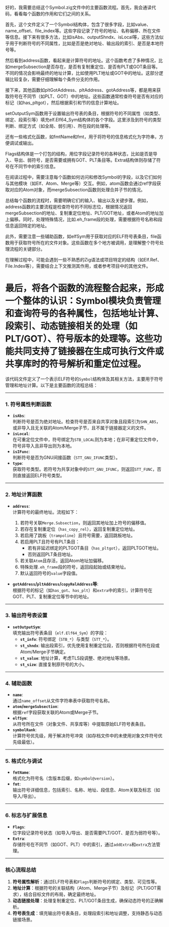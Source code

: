 好的，我需要总结这个Symbol.zig文件中的主要函数流程。首先，我会通读代码，看看每个函数的作用和它们之间的关系。

首先，这个文件定义了一个Symbol结构体，包含了很多字段，比如value、name_offset、file_index等。这些字段记录了符号的地址、名称偏移、所在文件等信息。接下来有很多方法，比如isAbs、outputShndx、isLocal等，这些方法似乎用于判断符号的不同属性，比如是否是绝对地址、输出段的索引、是否是本地符号等。

然后看到address函数，看起来是计算符号的地址。这个函数考虑了多种情况，比如mergeSubsection是否存在，是否有复制重定位、是否有PLT或GOT条目等。不同的情况会影响最终的地址计算，比如使用PLT地址或GOT中的地址。这部分逻辑比较复杂，需要仔细理解每个条件分支的作用。

接下来，其他函数如pltGotAddress、pltAddress、gotAddress等，都是用来获取符号在不同节（如PLT、GOT）中的地址。这些函数通常检查符号是否有对应的标记（如has_pltgot），然后根据索引和节的信息计算地址。

setOutputSym函数用于设置输出符号表的条目，根据符号的不同属性（如类型、绑定、段索引等）填充elf.Elf64_Sym结构体的各个字段。这里涉及到符号的类型判断、绑定方式（如全局、弱引用）、所在段的处理等。

还有一些格式化函数，如fmtName和fmt，用于将符号的信息格式化为字符串，方便调试或输出。

Flags结构体是一个打包的结构，用位字段记录符号的各种状态，比如是否是导入、导出、弱符号，是否需要或拥有GOT、PLT条目等。Extra结构体则存储了符号在不同节中的索引信息。

在阅读过程中，需要注意每个函数如何访问和修改Symbol的字段，以及它们如何与其他模块（如Elf、Atom、Merge等）交互。例如，atom函数会通过ref字段获取对应的Atom对象，而mergeSubsection函数则处理合并子节的情况。

总结每个函数的流程时，需要明确它们的输入、输出以及关键步骤。例如，address函数的主要流程是检查符号的不同标志位，根据情况返回mergeSubsection的地址、复制重定位地址、PLT/GOT地址，或者Atom的地址加上偏移。同时，处理特殊情况，比如.eh_frame段的处理，需要根据符号名称和段信息返回特定的地址。

此外，需要注意一些辅助函数，如elfSym用于获取对应的ELF符号表条目，file函数用于获取符号所在的文件对象。这些函数在多个地方被调用，是理解整个符号处理流程的关键部分。

在理解过程中，可能会遇到一些不熟悉的Zig语法或项目特定的结构（如Elf.Ref、File.Index等），需要结合上下文推测其作用，或者参考项目中的其他文件。

最后，将各个函数的流程整合起来，形成一个整体的认识：Symbol模块负责管理和查询符号的各种属性，包括地址计算、段索引、动态链接相关的处理（如PLT/GOT）、符号版本的处理等。这些功能共同支持了链接器在生成可执行文件或共享库时的符号解析和重定位过程。
================================================
该代码文件定义了一个表示ELF符号的`Symbol`结构体及其相关方法，主要用于符号管理和地址计算。以下是主要函数的流程总结：

---

### **1. 符号属性判断函数**
- **`isAbs`**:  
  判断符号是否为绝对地址。检查符号是否来自共享对象且段索引为`SHN_ABS`，或非导入且无关联的Atom/Merge子节，且不属于链接器定义的文件。
- **`isLocal`**:  
  在可重定位文件中，符号绑定为`STB_LOCAL`则为本地；在非可重定位文件中，符号非导入且非导出则为本地。
- **`isIFunc`**:  
  判断符号是否为GNU间接函数（`STT_GNU_IFUNC`类型）。
- **`type`**:  
  获取符号类型。若符号为共享对象中的`STT_GNU_IFUNC`，则返回`STT_FUNC`，否则直接返回ELF符号类型。

---

### **2. 地址计算函数**
- **`address`**:  
  计算符号的最终地址。流程如下：
  1. 若符号关联`Merge.Subsection`，则返回其地址加上符号的偏移值。
  2. 若存在复制重定位（`has_copy_rel`），返回复制重定位地址。
  3. 若启用了跳板（`trampoline`）且符号需要，返回跳板地址。
  4. 若启用PLT且符号有PLT条目：
     - 若有非延迟绑定的PLTGOT条目（`has_pltgot`），返回PLTGOT地址。
     - 否则返回PLT条目地址。
  5. 若关联`Atom`且存活，返回Atom地址加偏移。
  6. 特殊处理`.eh_frame`段的符号，返回段起始或结束地址。
  7. 默认返回符号的`value`字段值。

- **`gotAddress`/`pltAddress`/`copyRelAddress`等**:  
  根据符号的标记（如`has_got`、`has_plt`）和`extra`中的索引，计算符号在GOT、PLT、复制重定位等节中的地址。

---

### **3. 输出符号表设置**
- **`setOutputSym`**:  
  填充输出符号表条目（`elf.Elf64_Sym`）的字段：
  - **`st_info`**: 符号绑定（`STB_*`）与类型（`STT_*`）。
  - **`st_shndx`**: 输出段索引，优先使用复制重定位段，否则根据符号所在段或Atom/Merge子节确定。
  - **`st_value`**: 地址计算，考虑TLS段调整、绝对地址等场景。
  - **`st_size`**: 直接复制原符号的大小。

---

### **4. 辅助函数**
- **`name`**:  
  通过`name_offset`从文件字符串表中获取符号名称。
- **`atom`/`mergeSubsection`**:  
  根据`ref`字段获取关联的Atom或Merge子节。
- **`elfSym`**:  
  从符号所在文件（对象文件、共享库等）中提取原始ELF符号表条目。
- **`symbolRank`**:  
  计算符号优先级，用于解决符号冲突（如存档文件中的未使用对象文件符号优先级最低）。

---

### **5. 格式化与调试**
- **`fmtName`**:  
  格式化为符号名（含版本后缀，如`symbol@version`）。
- **`fmt`**:  
  输出符号详细信息，包括索引、名称、地址、段信息、Atom关联及标志（如导入/导出）。

---

### **6. 标志与扩展信息**
- **`Flags`**:  
  位字段记录符号状态（如导入/导出、是否需要PLT/GOT、是否为弱符号等）。
- **`Extra`**:  
  存储符号在不同节（如GOT、PLT）中的索引，通过`addExtra`和`extra`方法管理。

---

### **核心流程总结**
1. **符号属性解析**：通过ELF符号表和`Flags`判断符号的绑定、类型、可见性等。
2. **地址计算**：根据符号的关联结构（Atom、Merge子节）及标记（PLT/GOT需求），结合目标文件的布局，确定最终地址。
3. **动态链接处理**：处理复制重定位、PLT/GOT条目生成，确保动态符号的正确解析。
4. **符号表生成**：填充输出符号表条目，处理段索引和地址调整，支持静态与动态链接场景。